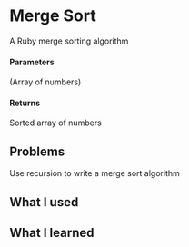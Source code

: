 # Merge Sort
A Ruby merge sorting algorithm

#### Parameters
(Array of numbers)

#### Returns
Sorted array of numbers

## Problems
Use recursion to write a merge sort algorithm

## What I used

## What I learned
